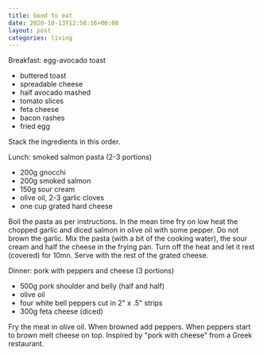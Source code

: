 ```yaml
---
title: Good to eat
date: 2020-10-13T12:58:16+00:00
layout: post
categories: living
---
```

Breakfast: egg-avocado toast

  * buttered toast
  * spreadable cheese
  * half avocado mashed
  * tomato slices
  * feta cheese
  * bacon rashes
  * fried egg

Stack the ingredients in this order.

<!--more-->

Lunch: smoked salmon pasta (2-3 portions)

   * 200g gnocchi
   * 200g smoked salmon
   * 150g sour cream
   * olive oil, 2-3 garlic cloves
   * one cup grated hard cheese
   
Boil the pasta as per instructions. In the mean time fry on low heat the chopped garlic and diced salmon in olive 
oil with some pepper. Do not brown the garlic. Mix the pasta (with a bit of the cooking water), 
the sour cream and half the cheese in the frying pan. Turn off the heat and let it rest (covered) for 10mn.
Serve with the rest of the grated cheese.

Dinner: pork with peppers and cheese (3 portions)

  * 500g pork shoulder and belly (half and half)
  * olive oil
  * four white bell peppers cut in 2" x .5" strips
  * 300g feta cheese (diced)

Fry the meat in olive oil. When browned add peppers. When peppers start to brown melt cheese on top. 
Inspired by "pork with cheese" from a Greek restaurant.